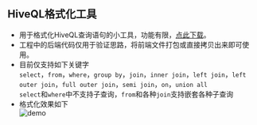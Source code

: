 ## HiveQL格式化工具

- 用于格式化HiveQL查询语句的小工具，功能有限，[点此下载](https://raw.githubusercontent.com/wiki/yangziwen/hqlformatter/resources/release/hqlformatter.zip)。
- 工程中的后端代码仅用于验证思路，将前端文件打包或直接拷贝出来即可使用。
- 目前仅支持如下关键字  
`select`，`from`，`where`，`group by`，`join`，`inner join`，`left join`，`left outer join`，`full outer join`，`semi join`，`on`，`union all`  
`select`和`where`中不支持子查询，`from`和各种`join`支持嵌套各种子查询
- 格式化效果如下  
![demo](https://raw.githubusercontent.com/wiki/yangziwen/hqlformatter/resources/images/format_demo.jpg)